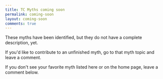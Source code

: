 ```yaml
---
title: TC Myths coming soon
permalink: coming-soon
layout: coming-soon
comments: true
---
```


These myths have been identified, but they do not have a complete description, yet.

If you'd like to contribute to an unfinished myth, go to that myth topic and leave a comment.

If you don't see your favorite myth listed here or on the home page, leave a comment below.


